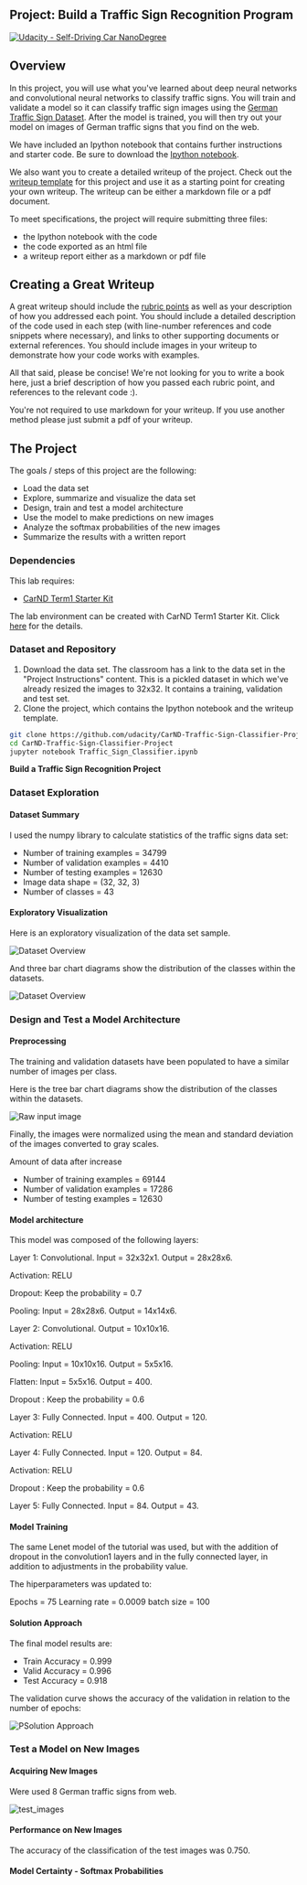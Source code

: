 ## Project: Build a Traffic Sign Recognition Program
[![Udacity - Self-Driving Car NanoDegree](https://s3.amazonaws.com/udacity-sdc/github/shield-carnd.svg)](http://www.udacity.com/drive)

Overview
---
In this project, you will use what you've learned about deep neural networks and convolutional neural networks to classify traffic signs. You will train and validate a model so it can classify traffic sign images using the [German Traffic Sign Dataset](http://benchmark.ini.rub.de/?section=gtsrb&subsection=dataset). After the model is trained, you will then try out your model on images of German traffic signs that you find on the web.

We have included an Ipython notebook that contains further instructions 
and starter code. Be sure to download the [Ipython notebook](https://github.com/udacity/CarND-Traffic-Sign-Classifier-Project/blob/master/Traffic_Sign_Classifier.ipynb). 

We also want you to create a detailed writeup of the project. Check out the [writeup template](https://github.com/udacity/CarND-Traffic-Sign-Classifier-Project/blob/master/writeup_template.md) for this project and use it as a starting point for creating your own writeup. The writeup can be either a markdown file or a pdf document.

To meet specifications, the project will require submitting three files: 
* the Ipython notebook with the code
* the code exported as an html file
* a writeup report either as a markdown or pdf file 

Creating a Great Writeup
---
A great writeup should include the [rubric points](https://review.udacity.com/#!/rubrics/481/view) as well as your description of how you addressed each point.  You should include a detailed description of the code used in each step (with line-number references and code snippets where necessary), and links to other supporting documents or external references.  You should include images in your writeup to demonstrate how your code works with examples.  

All that said, please be concise!  We're not looking for you to write a book here, just a brief description of how you passed each rubric point, and references to the relevant code :). 

You're not required to use markdown for your writeup.  If you use another method please just submit a pdf of your writeup.

The Project
---
The goals / steps of this project are the following:
* Load the data set
* Explore, summarize and visualize the data set
* Design, train and test a model architecture
* Use the model to make predictions on new images
* Analyze the softmax probabilities of the new images
* Summarize the results with a written report

### Dependencies
This lab requires:

* [CarND Term1 Starter Kit](https://github.com/udacity/CarND-Term1-Starter-Kit)

The lab environment can be created with CarND Term1 Starter Kit. Click [here](https://github.com/udacity/CarND-Term1-Starter-Kit/blob/master/README.md) for the details.

### Dataset and Repository

1. Download the data set. The classroom has a link to the data set in the "Project Instructions" content. This is a pickled dataset in which we've already resized the images to 32x32. It contains a training, validation and test set.
2. Clone the project, which contains the Ipython notebook and the writeup template.
```sh
git clone https://github.com/udacity/CarND-Traffic-Sign-Classifier-Project
cd CarND-Traffic-Sign-Classifier-Project
jupyter notebook Traffic_Sign_Classifier.ipynb
```

**Build a Traffic Sign Recognition Project**

### Dataset Exploration

#### Dataset Summary

I used the numpy library to calculate statistics of the traffic signs data set:

* Number of training examples = 34799
* Number of validation examples = 4410
* Number of testing examples = 12630
* Image data shape = (32, 32, 3)
* Number of classes = 43

#### Exploratory Visualization

Here is an exploratory visualization of the data set sample. 

![Dataset Overview](images/data_visualization.png)

And three bar chart diagrams show the distribution of the classes within the datasets.

![Dataset Overview](images/data_bar_charts.png)

### Design and Test a Model Architecture

#### Preprocessing 

The training and validation datasets have been populated to have a similar number of images per class.

Here is the tree bar chart diagrams show the distribution of the classes within the datasets.

![Raw input image](images/data_filled.png)

Finally, the images were normalized using the mean and standard deviation of the images converted to gray scales.

Amount of data after increase

* Number of training examples = 69144
* Number of validation examples = 17286
* Number of testing examples = 12630

#### Model architecture

This model was composed of the following layers:

Layer 1: Convolutional. Input = 32x32x1. Output = 28x28x6.

Activation: RELU

Dropout: Keep the probability = 0.7

Pooling: Input = 28x28x6. Output = 14x14x6.

Layer 2: Convolutional. Output = 10x10x16.

Activation: RELU

Pooling: Input = 10x10x16. Output = 5x5x16.

Flatten: Input = 5x5x16. Output = 400.

Dropout : Keep the probability = 0.6

Layer 3: Fully Connected. Input = 400. Output = 120.

Activation: RELU

Layer 4: Fully Connected. Input = 120. Output = 84.

Activation: RELU

Dropout : Keep the probability = 0.6

Layer 5: Fully Connected. Input = 84. Output = 43.


#### Model Training

The same Lenet model of the tutorial was used, but with the addition of dropout in the convolution1 layers and in the fully connected layer, in addition to adjustments in the probability value.

The hiperparameters was updated to: 

Epochs = 75
Learning rate = 0.0009
batch size = 100

#### Solution Approach

The final model results are:

* Train Accuracy = 0.999
* Valid Accuracy = 0.996
* Test Accuracy = 0.918

The validation curve shows the accuracy of the validation in relation to the number of epochs:

![PSolution Approach](images/validation_accuracy.png)

### Test a Model on New Images

#### Acquiring New Images

Were used 8 German traffic signs from web.

![test_images](images/data_test.png)

#### Performance on New Images

The accuracy of the classification of the test images was 0.750. 

#### Model Certainty - Softmax Probabilities
